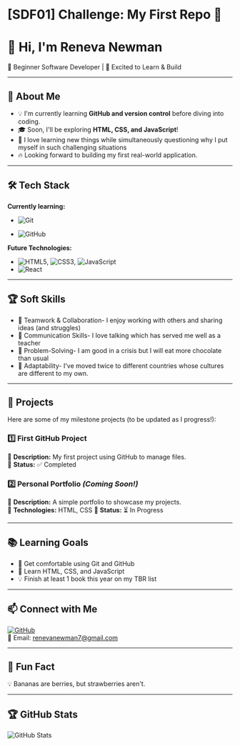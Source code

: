 # [SDF01] Challenge: My First Repo 🚀

# 👋 Hi, I'm Reneva Newman

🌱 Beginner Software Developer | 🚀 Excited to Learn & Build

---

## 🎯 About Me

- 💡 I'm currently learning **GitHub and version control** before diving into coding.
- 🎓 Soon, I'll be exploring **HTML, CSS, and JavaScript**!
- 🤖 I love learning new things while simultaneously questioning why I put myself in such challenging situations
- 🔥 Looking forward to building my first real-world application.

---

## 🛠️ Tech Stack

**Currently learning:**

- ![Git](https://img.shields.io/badge/-Git-F05032?style=flat&logo=git&logoColor=white)

- ![GitHub](https://img.shields.io/badge/-GitHub-181717?style=flat-circle&logo=github)

**Future Technologies:**

- ![HTML5](https://img.shields.io/badge/-HTML5-black?style=flat-circle&logo=html5&logoColor=white), ![CSS3](https://img.shields.io/badge/-CSS3-black?style=flat-circle&logo=css3), ![JavaScript](https://img.shields.io/badge/-JavaScript-black?style=flat-circle&logo=javascript)
- ![React](https://img.shields.io/badge/-React-black?style=flat-circle&logo=react)

---

## 🏆 Soft Skills

- 🤝 Teamwork & Collaboration- I enjoy working with others and sharing ideas (and struggles)
- 📢 Communication Skills- I love talking which has served me well as a teacher
- 🎯 Problem-Solving- I am good in a crisis but I will eat more chocolate than usual
- 🚀 Adaptability- I've moved twice to different countries whose cultures are different to my own. 

---

## 📌 Projects

Here are some of my milestone projects (to be updated as I progress!):

### **1️⃣ First GitHub Project**

🔹 **Description:** My first project using GitHub to manage files.  
🔹 **Status:** ✅ Completed

### **2️⃣ Personal Portfolio** _(Coming Soon!)_

🔹 **Description:** A simple portfolio to showcase my projects.  
🔹 **Technologies:** HTML, CSS
🔹 **Status:** ⏳ In Progress

---

## 📚 Learning Goals

- 🚀 Get comfortable using Git and GitHub
- 🎨 Learn HTML, CSS, and JavaScript
- 💡 Finish at least 1 book this year on my TBR list

---

## 📫 Connect with Me

[![GitHub](https://img.shields.io/badge/-GitHub-181717?style=flat&logo=github&logoColor=white)](https://github.com/Reneva-dev)    
📧 Email: [renevanewman7@gmail.com](mailto:youremail@example.com)

---

## 🚀 Fun Fact

💡 Bananas are berries, but strawberries aren't.

---

## 🏆 GitHub Stats

![GitHub Stats](https://github-readme-stats.vercel.app/api?username=yourusername&show_icons=true&theme=radical)
